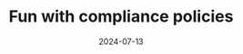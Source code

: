 ---
title: "Fun with compliance policies"
date: 2024-07-13
categories:
  - Intune
tags:
  - Compliance Policy
  - Access management
  - conditional access
  - Security
---